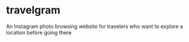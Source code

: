 # travelgram
An Instagram photo browsing website for travelers who want to explore a location before going there
